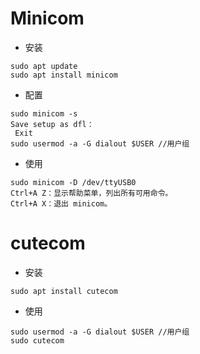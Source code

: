 # Minicom

- 安装

```
sudo apt update
sudo apt install minicom
```

- 配置

```
sudo minicom -s
Save setup as dfl：
 Exit
sudo usermod -a -G dialout $USER //用户组
```

- 使用

```
sudo minicom -D /dev/ttyUSB0
Ctrl+A Z：显示帮助菜单，列出所有可用命令。
Ctrl+A X：退出 minicom。
```

# cutecom

- 安装

```
sudo apt install cutecom

```

- 使用

```
sudo usermod -a -G dialout $USER //用户组
sudo cutecom
```
